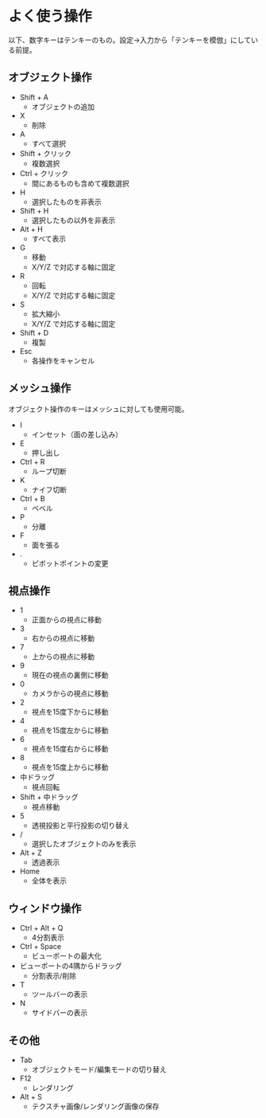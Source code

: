 # よく使う操作

以下、数字キーはテンキーのもの。設定→入力から「テンキーを模倣」にしている前提。


## オブジェクト操作

- Shift + A
    - オブジェクトの追加
- X
    - 削除
- A
    - すべて選択
- Shift + クリック
    - 複数選択
- Ctrl + クリック
    - 間にあるものも含めて複数選択
- H
    - 選択したものを非表示
- Shift + H
    - 選択したもの以外を非表示
- Alt + H
    - すべて表示
- G
    - 移動
    - X/Y/Z で対応する軸に固定
- R
    - 回転
    - X/Y/Z で対応する軸に固定
- S
    - 拡大縮小
    - X/Y/Z で対応する軸に固定
- Shift + D
    - 複製
- Esc
    - 各操作をキャンセル


## メッシュ操作

オブジェクト操作のキーはメッシュに対しても使用可能。

- I
    - インセット（面の差し込み）
- E
    - 押し出し
- Ctrl + R
    - ループ切断
- K
    - ナイフ切断
- Ctrl + B
    - ベベル
- P
    - 分離
- F
    - 面を張る
- .
    - ピボットポイントの変更


## 視点操作

- 1
    - 正面からの視点に移動
- 3
    - 右からの視点に移動
- 7
    - 上からの視点に移動
- 9
    - 現在の視点の裏側に移動
- 0
    - カメラからの視点に移動
- 2
    - 視点を15度下からに移動
- 4
    - 視点を15度左からに移動
- 6
    - 視点を15度右からに移動
- 8
    - 視点を15度上からに移動
- 中ドラッグ
    - 視点回転
- Shift + 中ドラッグ
    - 視点移動
- 5
    - 透視投影と平行投影の切り替え
- /
    - 選択したオブジェクトのみを表示
- Alt + Z
    - 透過表示
- Home
    - 全体を表示


## ウィンドウ操作

- Ctrl + Alt + Q
    - 4分割表示
- Ctrl + Space
    - ビューポートの最大化
- ビューポートの4隅からドラッグ
    - 分割表示/削除
- T
    - ツールバーの表示
- N
    - サイドバーの表示


## その他

- Tab
    - オブジェクトモード/編集モードの切り替え
- F12
    - レンダリング
- Alt + S
    - テクスチャ画像/レンダリング画像の保存
